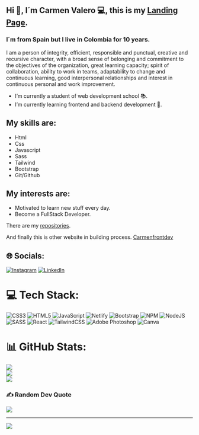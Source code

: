 ## Hi :wave:, I´m Carmen Valero :computer:, this is my <a href="https://landing-page-carmenfrontdev.netlify.app/" target='_blank'>Landing Page</a>.
### I´m from Spain but I live in Colombia for 10 years. 

I am a person of integrity, efficient, responsible and punctual, creative and recursive character, with a broad sense of belonging and commitment to the objectives of the organization, great learning capacity; spirit of collaboration, ability to work in teams, adaptability to change and continuous learning, good interpersonal relationships and interest in continuous personal and work improvement.

- I’m currently a student of web development school :books:.
- I’m currently learning frontend and backend development :memo:.

## My skills are:

- Html
- Css
- Javascript
- Sass
- Tailwind
- Bootstrap
- Git/Github

## My interests are:

- Motivated to learn new stuff every day.
- Become a FullStack Developer.


There are my <a href="https://github.com/mvalero4?tab=repositories">repositories</a>.

And finally this is other website in building process. <a href='https://carmen-valero-developer.netlify.app/'>Carmenfrontdev</a>


## 🌐 Socials:
[![Instagram](https://img.shields.io/badge/Instagram-%23E4405F.svg?logo=Instagram&logoColor=white)](https://instagram.com/https://www.instagram.com/carmenfrontdev/) [![LinkedIn](https://img.shields.io/badge/LinkedIn-%230077B5.svg?logo=linkedin&logoColor=white)](https://linkedin.com/in/https://www.linkedin.com/in/carmen-valero-carre%C3%B1o-59ba6318b/) 

# 💻 Tech Stack:
![CSS3](https://img.shields.io/badge/css3-%231572B6.svg?style=for-the-badge&logo=css3&logoColor=white) ![HTML5](https://img.shields.io/badge/html5-%23E34F26.svg?style=for-the-badge&logo=html5&logoColor=white) ![JavaScript](https://img.shields.io/badge/javascript-%23323330.svg?style=for-the-badge&logo=javascript&logoColor=%23F7DF1E) ![Netlify](https://img.shields.io/badge/netlify-%23000000.svg?style=for-the-badge&logo=netlify&logoColor=#00C7B7) ![Bootstrap](https://img.shields.io/badge/bootstrap-%23563D7C.svg?style=for-the-badge&logo=bootstrap&logoColor=white) ![NPM](https://img.shields.io/badge/NPM-%23000000.svg?style=for-the-badge&logo=npm&logoColor=white) ![NodeJS](https://img.shields.io/badge/node.js-6DA55F?style=for-the-badge&logo=node.js&logoColor=white) ![SASS](https://img.shields.io/badge/SASS-hotpink.svg?style=for-the-badge&logo=SASS&logoColor=white) ![React](https://img.shields.io/badge/react-%2320232a.svg?style=for-the-badge&logo=react&logoColor=%2361DAFB) ![TailwindCSS](https://img.shields.io/badge/tailwindcss-%2338B2AC.svg?style=for-the-badge&logo=tailwind-css&logoColor=white) ![Adobe Photoshop](https://img.shields.io/badge/adobephotoshop-%2331A8FF.svg?style=for-the-badge&logo=adobephotoshop&logoColor=white) ![Canva](https://img.shields.io/badge/Canva-%2300C4CC.svg?style=for-the-badge&logo=Canva&logoColor=white)
# 📊 GitHub Stats:
![](https://github-readme-stats.vercel.app/api?username=mvalero4&theme=dark&hide_border=false&include_all_commits=false&count_private=false)<br/>
![](https://github-readme-streak-stats.herokuapp.com/?user=mvalero4&theme=dark&hide_border=false)<br/>
![](https://github-readme-stats.vercel.app/api/top-langs/?username=mvalero4&theme=dark&hide_border=false&include_all_commits=false&count_private=false&layout=compact)

### ✍️ Random Dev Quote
![](https://quotes-github-readme.vercel.app/api?type=horizontal&theme=dark)

---
[![](https://visitcount.itsvg.in/api?id=mvalero4&icon=0&color=3)](https://visitcount.itsvg.in)

<!-- Proudly created with GPRM ( https://gprm.itsvg.in ) -->

